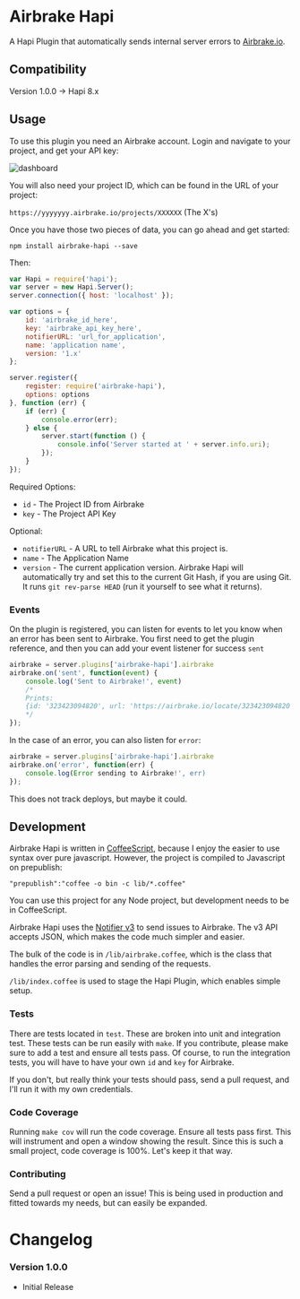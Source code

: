 # Airbrake Hapi #
A Hapi Plugin that automatically sends internal server errors to [Airbrake.io](https://airbrake.io/).

## Compatibility ##
Version 1.0.0 -> Hapi 8.x

## Usage ##

To use this plugin you need an Airbrake account. Login and navigate to your project, and get your API key:

![dashboard](http://cl.ly/image/1T1A0J0s201X/airbrake_dashboard.png)

You will also need your project ID, which can be found in the URL of your project:

`https://yyyyyyy.airbrake.io/projects/XXXXXX`
(The X's)

Once you have those two pieces of data, you can go ahead and get started:

`npm install airbrake-hapi --save`

Then:

```js
var Hapi = require('hapi');
var server = new Hapi.Server();
server.connection({ host: 'localhost' });

var options = {
	id: 'airbrake_id_here',
    key: 'airbrake_api_key_here',
    notifierURL: 'url_for_application',	
    name: 'application name',
    version: '1.x'
};

server.register({
    register: require('airbrake-hapi'),
    options: options
}, function (err) {
    if (err) {
        console.error(err);
    } else {
        server.start(function () {
            console.info('Server started at ' + server.info.uri);
        });
    }
});
```

Required Options:
* `id` - The Project ID from Airbrake
* `key` - The Project API Key

Optional:
* `notifierURL` - A URL to tell Airbrake what this project is.
* `name` - The Application Name
* `version` - The current application version. Airbrake Hapi will automatically try and set this to the current Git Hash, if you are using Git. It runs `git rev-parse HEAD` (run it yourself to see what it returns).


### Events ###
On the plugin is registered, you can listen for events to let you know when an error has been sent to Airbrake. You first need to get the plugin reference, and then you can add your event listener for success `sent`

```js
airbrake = server.plugins['airbrake-hapi'].airbrake
airbrake.on('sent', function(event) {
	console.log('Sent to Airbrake!', event)
	/*
	Prints:
	{id: '323423094820', url: 'https://airbrake.io/locate/323423094820'}
	*/
});
```

In the case of an error, you can also listen for `error`:
```js
airbrake = server.plugins['airbrake-hapi'].airbrake
airbrake.on('error', function(err) {
	console.log(Error sending to Airbrake!', err)
});
```

This does not track deploys, but maybe it could.

## Development ##
Airbrake Hapi is written in [CoffeeScript](http://coffeescript.org/), because I enjoy the easier to use syntax over pure javascript. However, the project is compiled to Javascript on prepublish:

`"prepublish":"coffee -o bin -c lib/*.coffee"`

You can use this project for any Node project, but development needs to be in CoffeeScript.

Airbrake Hapi uses the [Notifier v3](https://help.airbrake.io/kb/api-2/notifier-api-v3) to send issues to Airbrake. The v3 API accepts JSON, which makes the code much simpler and easier.

The bulk of the code is in `/lib/airbrake.coffee`, which is the class that handles the error parsing and sending of the requests.

`/lib/index.coffee` is used to stage the Hapi Plugin, which enables simple setup.

### Tests ###
There are tests located in `test`. These are broken into unit and integration test. These tests can be run easily with `make`. If you contribute, please make sure to add a test and ensure all tests pass. Of course, to run the integration tests, you will have to have your own `id` and `key` for Airbrake.

If you don't, but really think your tests should pass, send a pull request, and I'll run it with my own credentials.

### Code Coverage ###
Running `make cov` will run the code coverage. Ensure all tests pass first. This will instrument and open a window showing the result. Since this is such a small project, code coverage is 100%. Let's keep it that way.

### Contributing ###
Send a pull request or open an issue! This is being used in production and fitted towards my needs, but can easily be expanded.

# Changelog #

### Version 1.0.0 ###
* Initial Release
